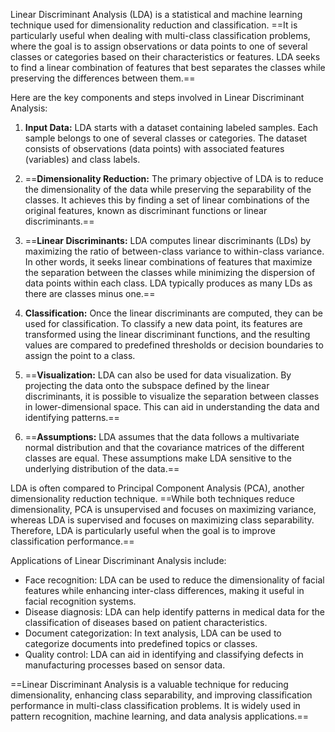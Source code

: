 Linear Discriminant Analysis (LDA) is a statistical and machine learning technique used for dimensionality reduction and classification. ==It is particularly useful when dealing with multi-class classification problems, where the goal is to assign observations or data points to one of several classes or categories based on their characteristics or features. LDA seeks to find a linear combination of features that best separates the classes while preserving the differences between them.==

Here are the key components and steps involved in Linear Discriminant Analysis:

1. **Input Data:** LDA starts with a dataset containing labeled samples. Each sample belongs to one of several classes or categories. The dataset consists of observations (data points) with associated features (variables) and class labels.

2. ==**Dimensionality Reduction:** The primary objective of LDA is to reduce the dimensionality of the data while preserving the separability of the classes. It achieves this by finding a set of linear combinations of the original features, known as discriminant functions or linear discriminants.==

3. ==**Linear Discriminants:** LDA computes linear discriminants (LDs) by maximizing the ratio of between-class variance to within-class variance. In other words, it seeks linear combinations of features that maximize the separation between the classes while minimizing the dispersion of data points within each class. LDA typically produces as many LDs as there are classes minus one.==

4. **Classification:** Once the linear discriminants are computed, they can be used for classification. To classify a new data point, its features are transformed using the linear discriminant functions, and the resulting values are compared to predefined thresholds or decision boundaries to assign the point to a class.

5. ==**Visualization:** LDA can also be used for data visualization. By projecting the data onto the subspace defined by the linear discriminants, it is possible to visualize the separation between classes in lower-dimensional space. This can aid in understanding the data and identifying patterns.==

6. ==**Assumptions:** LDA assumes that the data follows a multivariate normal distribution and that the covariance matrices of the different classes are equal. These assumptions make LDA sensitive to the underlying distribution of the data.==

LDA is often compared to Principal Component Analysis (PCA), another dimensionality reduction technique. ==While both techniques reduce dimensionality, PCA is unsupervised and focuses on maximizing variance, whereas LDA is supervised and focuses on maximizing class separability. Therefore, LDA is particularly useful when the goal is to improve classification performance.==

Applications of Linear Discriminant Analysis include:

- Face recognition: LDA can be used to reduce the dimensionality of facial features while enhancing inter-class differences, making it useful in facial recognition systems.
- Disease diagnosis: LDA can help identify patterns in medical data for the classification of diseases based on patient characteristics.
- Document categorization: In text analysis, LDA can be used to categorize documents into predefined topics or classes.
- Quality control: LDA can aid in identifying and classifying defects in manufacturing processes based on sensor data.

==Linear Discriminant Analysis is a valuable technique for reducing dimensionality, enhancing class separability, and improving classification performance in multi-class classification problems. It is widely used in pattern recognition, machine learning, and data analysis applications.==